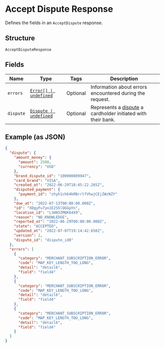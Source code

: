
# Accept Dispute Response

Defines the fields in an `AcceptDispute` response.

## Structure

`AcceptDisputeResponse`

## Fields

| Name | Type | Tags | Description |
|  --- | --- | --- | --- |
| `errors` | [`Error[] \| undefined`](../../doc/models/error.md) | Optional | Information about errors encountered during the request. |
| `dispute` | [`Dispute \| undefined`](../../doc/models/dispute.md) | Optional | Represents a [dispute](https://developer.squareup.com/docs/disputes-api/overview) a cardholder initiated with their bank. |

## Example (as JSON)

```json
{
  "dispute": {
    "amount_money": {
      "amount": 2500,
      "currency": "USD"
    },
    "brand_dispute_id": "100000809947",
    "card_brand": "VISA",
    "created_at": "2022-06-29T18:45:22.265Z",
    "disputed_payment": {
      "payment_id": "zhyh1ch64kRBrrlfVhwjCEjZWzNZY"
    },
    "due_at": "2022-07-13T00:00:00.000Z",
    "id": "XDgyFu7yo1E2S5lQGGpYn",
    "location_id": "L1HN3ZMQK64X9",
    "reason": "NO_KNOWLEDGE",
    "reported_at": "2022-06-29T00:00:00.000Z",
    "state": "ACCEPTED",
    "updated_at": "2022-07-07T19:14:42.650Z",
    "version": 2,
    "dispute_id": "dispute_id8"
  },
  "errors": [
    {
      "category": "MERCHANT_SUBSCRIPTION_ERROR",
      "code": "MAP_KEY_LENGTH_TOO_LONG",
      "detail": "detail6",
      "field": "field4"
    },
    {
      "category": "MERCHANT_SUBSCRIPTION_ERROR",
      "code": "MAP_KEY_LENGTH_TOO_LONG",
      "detail": "detail6",
      "field": "field4"
    },
    {
      "category": "MERCHANT_SUBSCRIPTION_ERROR",
      "code": "MAP_KEY_LENGTH_TOO_LONG",
      "detail": "detail6",
      "field": "field4"
    }
  ]
}
```

